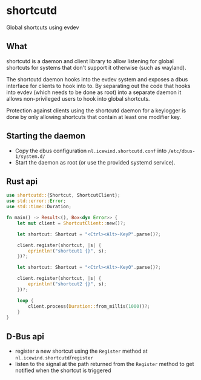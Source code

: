 # shortcutd

Global shortcuts using evdev

## What

shortcutd is a daemon and client library to allow listening for global shortcuts for systems that don't support it
otherwise (such as wayland).

The shortcutd daemon hooks into the evdev system and exposes a dbus interface for clients to hook into to.
By separating out the code that hooks into evdev (which needs to be done as root) into a separate daemon
it allows non-privileged users to hook into global shortcuts.

Protection against clients using the shortcutd daemon for a keylogger is done by only allowing shortcuts that
contain at least one modifier key.

## Starting the daemon

- Copy the dbus configuration `nl.icewind.shortcutd.conf` into `/etc/dbus-1/system.d/`
- Start the daemon as root (or use the provided systemd service).

## Rust api

```rust
use shortcutd::{Shortcut, ShortcutClient};
use std::error::Error;
use std::time::Duration;

fn main() -> Result<(), Box<dyn Error>> {
    let mut client = ShortcutClient::new()?;

    let shortcut: Shortcut = "<Ctrl><Alt>-KeyP".parse()?;

    client.register(shortcut, |s| {
        eprintln!("shortcut1 {}", s);
    })?;

    let shortcut: Shortcut = "<Ctrl><Alt>-KeyO".parse()?;

    client.register(shortcut, |s| {
        eprintln!("shortcut2 {}", s);
    })?;

    loop {
        client.process(Duration::from_millis(1000))?;
    }
}
```

## D-Bus api

- register a new shortcut using the `Register` method at `nl.icewind.shortcutd`/`register`
- listen to the signal at the path returned from the `Register` method to get notified when the shortcut is triggered

